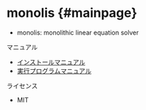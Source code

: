 # monolis {#mainpage}

- monolis: monolithic linear equation solver

マニュアル

- [インストールマニュアル](./)
- [実行プログラムマニュアル](./)

ライセンス

- MIT
